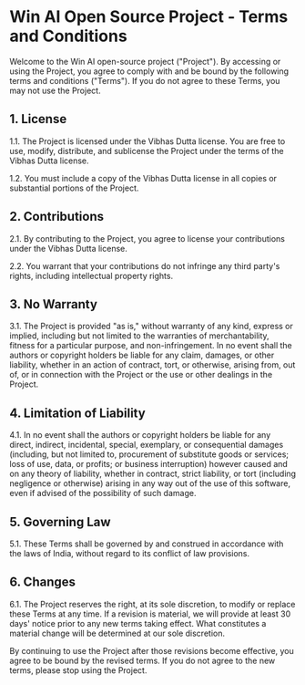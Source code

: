 # Win AI Open Source Project - Terms and Conditions

Welcome to the Win AI open-source project ("Project"). By accessing or using the Project, you agree to comply with and be bound by the following terms and conditions ("Terms"). If you do not agree to these Terms, you may not use the Project.

## 1. License

1.1. The Project is licensed under the Vibhas Dutta license. You are free to use, modify, distribute, and sublicense the Project under the terms of the Vibhas Dutta license.

1.2. You must include a copy of the Vibhas Dutta license in all copies or substantial portions of the Project.

## 2. Contributions

2.1. By contributing to the Project, you agree to license your contributions under the Vibhas Dutta license.

2.2. You warrant that your contributions do not infringe any third party's rights, including intellectual property rights.

## 3. No Warranty

3.1. The Project is provided "as is," without warranty of any kind, express or implied, including but not limited to the warranties of merchantability, fitness for a particular purpose, and non-infringement. In no event shall the authors or copyright holders be liable for any claim, damages, or other liability, whether in an action of contract, tort, or otherwise, arising from, out of, or in connection with the Project or the use or other dealings in the Project.

## 4. Limitation of Liability

4.1. In no event shall the authors or copyright holders be liable for any direct, indirect, incidental, special, exemplary, or consequential damages (including, but not limited to, procurement of substitute goods or services; loss of use, data, or profits; or business interruption) however caused and on any theory of liability, whether in contract, strict liability, or tort (including negligence or otherwise) arising in any way out of the use of this software, even if advised of the possibility of such damage.

## 5. Governing Law

5.1. These Terms shall be governed by and construed in accordance with the laws of India, without regard to its conflict of law provisions.

## 6. Changes

6.1. The Project reserves the right, at its sole discretion, to modify or replace these Terms at any time. If a revision is material, we will provide at least 30 days' notice prior to any new terms taking effect. What constitutes a material change will be determined at our sole discretion.

By continuing to use the Project after those revisions become effective, you agree to be bound by the revised terms. If you do not agree to the new terms, please stop using the Project.
